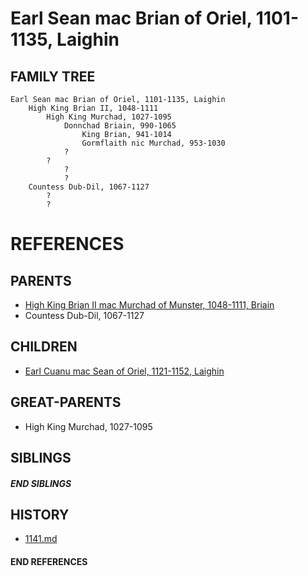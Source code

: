 # Earl Sean mac Brian of Oriel, 1101-1135, Laighin

## FAMILY TREE
```
Earl Sean mac Brian of Oriel, 1101-1135, Laighin
    High King Brian II, 1048-1111
        High King Murchad, 1027-1095
            Donnchad Briain, 990-1065
                King Brian, 941-1014
                Gormflaith nic Murchad, 953-1030
            ?
        ?
            ?
            ?
    Countess Dub-Dil, 1067-1127
        ?
        ?
```


# REFERENCES

## PARENTS 
* [High King Brian II mac Murchad of Munster, 1048-1111, Briain](p/brian_ii_mac_murchad_1048.md)
* Countess Dub-Dil, 1067-1127

## CHILDREN 
* [Earl Cuanu mac Sean of Oriel, 1121-1152, Laighin](p/cuanu_mac_sean_1121.md)


## GREAT-PARENTS 
* High King Murchad, 1027-1095

## SIBLINGS

##### END SIBLINGS  
## HISTORY
* [1141.md](../h/1141.md)

#### END REFERENCES
